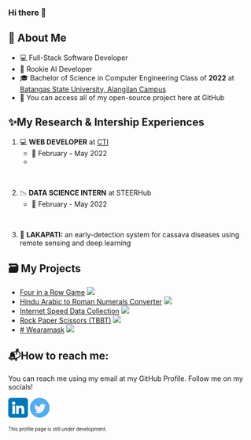 ### Hi there 👋

## :book: About Me
- 💻 Full-Stack Software Developer
- 🧠 Rookie AI Developer
- 🎓 Bachelor of Science in Computer Engineering Class of **2022** at [Batangas State University, Alangilan Campus](batstate-u.edu.ph)
- 📂 You can access all of my open-source project here at GitHub

## ✨My Research & Intership Experiences
1. 💻 **WEB DEVELOPER** at [CTI](http://cti.batstate-u.edu.ph)
    - 📅 February - May 2022
    -

<br>

2. 📉 **DATA SCIENCE INTERN** at STEERHub
    - 📅 February - May 2022

<br>

3. 📖 **LAKAPATI:** an early-detection system for cassava diseases using remote sensing and deep learning

## 🗃️ My Projects
* [Four in a Row Game]() [<img src="https://img.shields.io/badge/PYTHON-green" height="10em"/>]()
* [Hindu Arabic to Roman Numerals Converter]() [<img src="https://img.shields.io/badge/PYTHON-green" height="10em"/>]()
* [Internet Speed Data Collection]() [<img src="https://img.shields.io/badge/PYTHON-green" height="10em"/>]()
* [Rock Paper Scissors (TBBT)]() [<img src="https://img.shields.io/badge/PYTHON-green" height="10em"/>]()
* [# Wearamask]() [<img src="https://img.shields.io/badge/PYTHON-green" height="10em"/>]()

## 📬How to reach me:
You can reach me using my email at my GitHub Profile. Follow me on my socials!

[<img src="linkedin.png" height="40em" align="center" alt="Follow EJ on LinkedIn"/>](https://linkedin.com/in/ejsilva) [<img src="twitter.png" height="40em" align="center" alt="Follow EJ on Twitter"/>](https://twitter.com/zlbss)

<sub><sup>This profile page is still under development.</sup></sub>